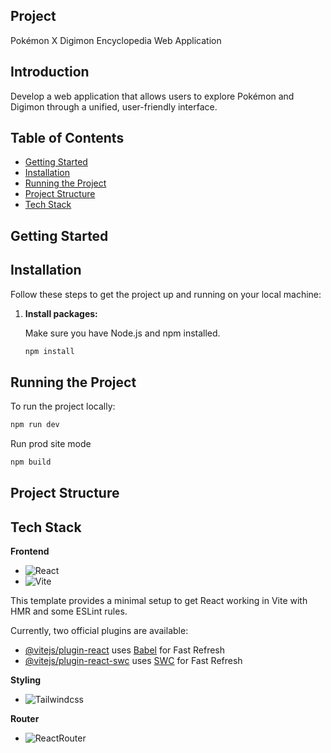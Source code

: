 ## Project
Pokémon X Digimon Encyclopedia Web Application

## Introduction
Develop a web application that allows users to explore Pokémon and Digimon through a unified, user-friendly interface.

## Table of Contents

- [Getting Started](#getting-started)
- [Installation](#installation)
- [Running the Project](#running-the-project)
- [Project Structure](#project-structure)
- [Tech Stack](#tech-stack)

## Getting Started


## Installation
Follow these steps to get the project up and running on your local machine:

1. **Install packages:**
    
    Make sure you have Node.js and npm installed.
    ```bash
    npm install
    ```

## Running the Project

To run the project locally:
```bash
npm run dev
```

Run prod site mode

```bash
npm build
```

## Project Structure



## Tech Stack

**Frontend**

- ![React](https://img.shields.io/badge/react-%2320232a.svg?style=for-the-badge&logo=react&logoColor=%2361DAFB)
- ![Vite](https://img.shields.io/badge/vite-%23646CFF.svg?style=for-the-badge&logo=vite&logoColor=white)

This template provides a minimal setup to get React working in Vite with HMR and some ESLint rules.

Currently, two official plugins are available:

- [@vitejs/plugin-react](https://github.com/vitejs/vite-plugin-react/blob/main/packages/plugin-react/README.md) uses [Babel](https://babeljs.io/) for Fast Refresh
- [@vitejs/plugin-react-swc](https://github.com/vitejs/vite-plugin-react-swc) uses [SWC](https://swc.rs/) for Fast Refresh

**Styling**

- ![Tailwindcss](https://img.shields.io/badge/tailwind_css-080808?style=for-the-badge&logo=tailwindcss&logoColor=1DC0CD)

**Router**

- ![ReactRouter](https://img.shields.io/badge/react_router-252B40?style=for-the-badge&logo=react-router&logoColor=#47C8FF)


